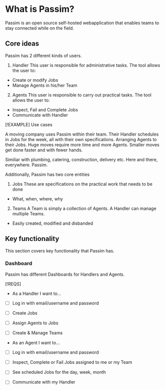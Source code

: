 # What is Passim?

Passim is an open source self-hosted webapplication that enables teams to stay connected while on the field.

## Core ideas
Passim has 2 different kinds of users.

1. Handler
This user is responsible for administrative tasks. The tool allows the user to:
- Create or modify Jobs
- Manage Agents in his/her Team

2. Agents
This user is responsible to carry out practical tasks. The tool allows the user to:
- Inspect, Fail and Complete Jobs
- Communicate with Handler

[!EXAMPLE] Use cases

A moving company uses Passim within their team. Their Handler schedules in Jobs for the week, all with their own specifications. Arranging Agents to their Jobs. Huge moves require more time and more Agents. Smaller moves get done faster and with fewer hands.

Similiar with plumbing, catering, construction, delivery etc. Here and there, everywhere. Passim.

Additionally, Passim has two core entities

1. Jobs
These are specifications on the practical work that needs to be done
- What, when, where, why

2. Teams
A Team is simply a collection of Agents. A Handler can manage multiple Teams.
- Easily created, modified and disbanded


## Key functionality

This section covers key functionality that Passim has.

### Dashboard

Passim has different Dashboards for Handlers and Agents.


[!REQS]

- As a Handler I want to...
- [ ] Log in with email/username and password
- [ ] Create Jobs
- [ ] Assign Agents to Jobs
- [ ] Create & Manage Teams


- As an Agent I want to...
- [ ] Log in with email/username and password
- [ ] Inspect, Complete or Fail Jobs assigned to me or my Team
- [ ] See scheduled Jobs for the day, week, month
- [ ] Communicate with my Handler

